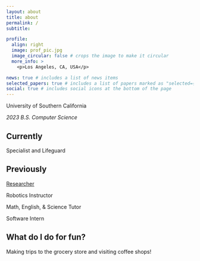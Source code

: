 ```yaml
---
layout: about
title: about
permalink: /
subtitle:

profile:
  align: right
  image: prof_pic.jpg
  image_circular: false # crops the image to make it circular
  more_info: >
    <p>Los Angeles, CA, USA</p>

news: true # includes a list of news items
selected_papers: true # includes a list of papers marked as "selected={true}"
social: true # includes social icons at the bottom of the page
---
```


University of Southern California

_2023 B.S. Computer Science_

## Currently

Specialist and Lifeguard

## Previously

[Researcher](https://bpb-us-e2.wpmucdn.com/sites.uci.edu/dist/2/5230/files/2023/09/64_SCR_23_Kenneth_Tiet.pdf)

Robotics Instructor

Math, English, & Science Tutor

Software Intern

## What do I do for fun?

Making trips to the grocery store and visiting coffee shops!
